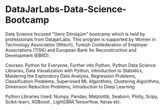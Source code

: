 # DataJarLabs-Data-Science-Bootcamp
Data Science focused "Genç Dönüşüm" bootcamp which is held by professionals from DatajarLabs. This program is supported by Women in Technology Association (Wtech), Turkish Confederation of Employer Associations (TISK) and European Bank for Reconstruction and Development (EBRD).

Courses: Python for Everyone, Further into Python, Python Data Science Libraries, Data Visualization with Python, Introduction to Statistics, Mastering the Exploratory Data Analysis, Regression Problems, Classification Problems, Supervised ML Algorithms, Clustering Algorithms, Dimension Reduction Problems, Introduction to Deep Learning

Python Libraries Used: Numpy, Pandas, Matplotlib, Seaborn, Plotly, Scipy, Scikit-learn, XGBoost , LightGBM,Tensorflow, Keras etc.
